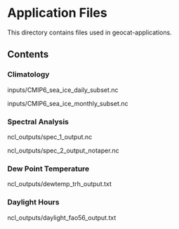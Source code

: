 # Application Files
This directory contains files used in geocat-applications.

## Contents

### Climatology
inputs/CMIP6_sea_ice_daily_subset.nc

inputs/CMIP6_sea_ice_monthly_subset.nc

### Spectral Analysis
ncl_outputs/spec_1_output.nc

ncl_outputs/spec_2_output_notaper.nc

### Dew Point Temperature

ncl_outputs/dewtemp_trh_output.txt

### Daylight Hours

ncl_outputs/daylight_fao56_output.txt
